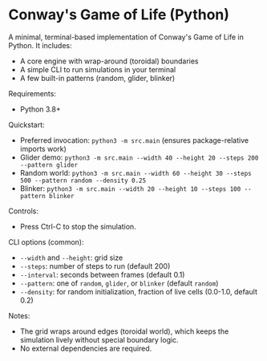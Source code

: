 # Conway's Game of Life (Python)

A minimal, terminal-based implementation of Conway's Game of Life in Python. It includes:
- A core engine with wrap-around (toroidal) boundaries
- A simple CLI to run simulations in your terminal
- A few built-in patterns (random, glider, blinker)

Requirements:
- Python 3.8+

Quickstart:
- Preferred invocation: `python3 -m src.main` (ensures package-relative imports work)
- Glider demo: `python3 -m src.main --width 40 --height 20 --steps 200 --pattern glider`
- Random world: `python3 -m src.main --width 60 --height 30 --steps 500 --pattern random --density 0.25`
- Blinker: `python3 -m src.main --width 20 --height 10 --steps 100 --pattern blinker`

Controls:
- Press Ctrl-C to stop the simulation.

CLI options (common):
- `--width` and `--height`: grid size
- `--steps`: number of steps to run (default 200)
- `--interval`: seconds between frames (default 0.1)
- `--pattern`: one of `random`, `glider`, or `blinker` (default `random`)
- `--density`: for random initialization, fraction of live cells (0.0-1.0, default 0.2)

Notes:
- The grid wraps around edges (toroidal world), which keeps the simulation lively without special boundary logic.
- No external dependencies are required.
